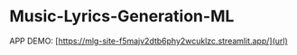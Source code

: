 # Music-Lyrics-Generation-ML

APP DEMO: [https://mlg-site-f5majv2dtb6phy2wcuklzc.streamlit.app/](url)
